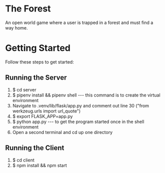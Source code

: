 # The Forest
An open world game where a user is trapped in a forest and must find a way home.

# Getting Started
Follow these steps to get started:

## Running the Server
1. $ cd server
2. $ pipenv install && pipenv shell --- this command is to create the virtual environment
3. Navigate to .venv/lib/flask/app.py and comment out line 30 ("from werkzeug.urls import url_quote")
4. $ export FLASK_APP=app.py
5. $ python app.py --- to get the program started once in the shell environment
6. Open a second terminal and cd up one directory

## Running the Client
1. $ cd client
2. $ npm install && npm start